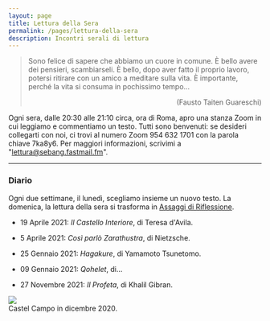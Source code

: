 ```yaml
---
layout: page
title: Lettura della Sera
permalink: /pages/lettura-della-sera
description: Incontri serali di lettura
---
```


> Sono felice di sapere che abbiamo un cuore in comune.
È bello avere dei pensieri, scambiarseli.
È bello, dopo aver fatto il proprio lavoro, potersi ritirare con un amico a meditare sulla vita.
È importante, perché la vita si consuma in pochissimo tempo...
> <div style="text-align: right"> (Fausto Taiten Guareschi) </div>

Ogni sera, dalle 20:30 alle 21:10 circa, ora di Roma, apro una stanza Zoom 
in cui leggiamo e commentiamo un testo.
Tutti sono benvenuti: 
se desideri collegarti con noi, 
ci trovi al numero Zoom
954 632 1701
con la parola chiave 
7ka8y6.
Per maggiori informazioni, scrivimi a "lettura@sebang.fastmail.fm".

----
### Diario

Ogni due settimane, il lunedì, scegliamo insieme un nuovo testo.
La domenica, la lettura della sera si trasforma in
[Assaggi di Riflessione](https://officinadelloyoga.it/assaggi-di-riflessione/).

* 19 Aprile 2021:
	_Il Castello Interiore_, di Teresa d'Avila.

* 5 Aprile 2021:
	_Così parlò Zarathustra_, di Nietzsche.

* 25 Gennaio 2021:
	_Hagakure_, di Yamamoto Tsunetomo.

* 09 Gennaio 2021:
	_Qohelet_, di...

* 27 Novembre 2021:
	_Il Profeta_, di Khalil Gibran.


<div class="col">
	<div class="col-sm mt-3 mt-md-0">
    <img class="col three" src="{{ site.baseurl }}/assets/img/Castello_Campo_low-resolution.jpg">
	</div>
</div>
<div class="caption">
	Castel Campo in dicembre 2020.
</div>

